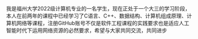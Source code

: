 我是福州大学2022级计算机专业的一名学生，现在正处于一个大三的学习阶段，本人在前两年的课程中已经学习了C语言、C++、数据结构、计算机组成原理、计算机网络等课程，注册GitHub账号不仅是软件工程课程的实践要求也是适应人工智能时代下运用网络资源的必然要求，希望与大家共同交流，共同进步
